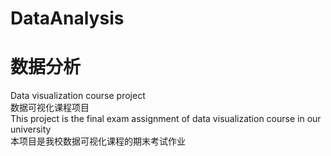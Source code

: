 # DataAnalysis
# 数据分析
Data visualization course project<br>
数据可视化课程项目<br>
This project is the final exam assignment of data visualization course in our university<br>
本项目是我校数据可视化课程的期末考试作业<br>
